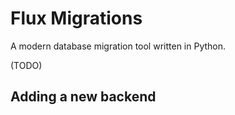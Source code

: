 # Flux Migrations

A modern database migration tool written in Python.

(TODO)

## Adding a new backend


